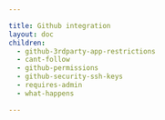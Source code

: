 ```yaml
---

title: Github integration
layout: doc
children:
  - github-3rdparty-app-restrictions
  - cant-follow
  - github-permissions
  - github-security-ssh-keys
  - requires-admin
  - what-happens

---
```

